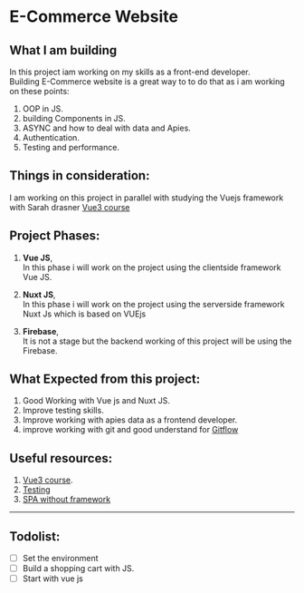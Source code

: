 # E-Commerce Website

## What I am building 
In this project iam working on my skills as a front-end developer.</br>
Building E-Commerce website is a great way to to do that as i am working on these points:</br>

1. OOP in JS.
2. building Components in JS. 
3. ASYNC and how to deal with data and Apies.
4. Authentication.
5. Testing and performance.

## Things in consideration:
I am working on this project in parallel with studying the Vuejs framework with Sarah drasner [Vue3 course](https://frontendmasters.com/courses/vue-3/) 

## Project Phases:
1. **Vue JS**,</br>
    In this phase i will work on the project using the clientside framework Vue JS.

2. **Nuxt JS**,</br>
    In this phase i will work on the project using the serverside framework Nuxt Js which is based on VUEjs

3. **Firebase**,</br>
    It is not a stage but the backend working of this project will be using the Firebase.


## What Expected from this project:
1. Good Working with Vue js and Nuxt JS.
2. Improve testing skills.
3. Improve working with apies data as a frontend developer.
4. improve working with git and good understand for [Gitflow](https://www.atlassian.com/git/tutorials/comparing-workflows/gitflow-workflow#:~:text=What%20is%20Gitflow%3F,lived%20branches%20and%20larger%20commits)


## Useful resources:
1. [Vue3 course](https://frontendmasters.com/courses/vue-3/).
2. [Testing](https://www.youtube.com/playlist?list=PLtxOBbrOOPH6pNpU-I4TJ15DrwU-hxNIz)
3. [SPA without framework](https://www.youtube.com/playlist?list=PLtxOBbrOOPH6Os1EJifSE59Bd5WbL15pn)


--- --------------------------------
## Todolist:
- [ ] Set the environment
- [ ] Build a shopping cart with JS.
- [ ] Start with vue js
